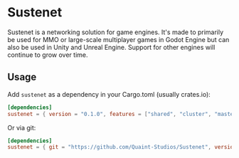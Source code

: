 # Sustenet

Sustenet is a networking solution for game engines. It's made to primarily be used for MMO or large-scale multiplayer games in Godot Engine but can also be used in Unity and Unreal Engine. Support for other engines will continue to grow over time.

## Usage

Add `sustenet` as a dependency in your Cargo.toml (usually crates.io):

```toml
[dependencies]
sustenet = { version = "0.1.0", features = ["shared", "cluster", "master", "client"] } # Choose your features
```

Or via git:
```toml
[dependencies]
sustenet = { git = "https://github.com/Quaint-Studios/Sustenet", version = "0.1.0", features = ["shared", "cluster", "master", "client"] } # Choose your features
```

